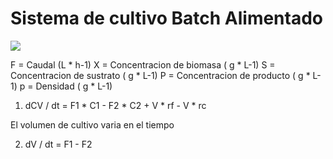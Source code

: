 # Sistema de cultivo Batch Alimentado
![](https://i.imgur.com/tEkuscz.png)

F = Caudal (L * h-1)
X = Concentracion de biomasa ( g * L-1)
S = Concentracion de sustrato ( g * L-1)
P = Concentracion de producto ( g * L-1)
p = Densidad ( g * L-1)

1. dCV / dt = F1 * C1 - F2 * C2 + V * rf - V * rc

El volumen de cultivo varia en el tiempo

2. dV / dt = F1 - F2